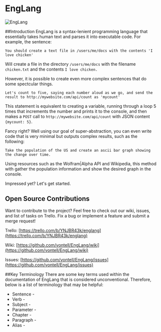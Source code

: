 # EngLang
![EngLang](http://s31.postimg.org/d7mshul0r/master.png "EngLang")

##Introduction
EngLang is a syntax-lenient programming language that essentially takes human text and parses it into executable code. For example, the sentence:
```EngLang
You should create a text file in /users/me/docs with the contents 'I love chicken'
```
Will create a file in the directory `/users/me/docs` with the filename `chicken.txt` and the contents `I love chicken.`

However, it is possible to create even more complex sentences that do some spectcular things.
```EngLang
Let's count to five, saying each number aloud as we go, and send the result to http://mywebsite.com/api/count as 'mycount'
```
This statement is equivalent to creating a variable, running through a loop 5 times that increments the number and prints it to the console, and then makes a `POST` call to `http://mywebsite.com/api/count` with JSON content `{mycount: 5}`.

Fancy right? Well using our goal of super-abstraction, you can even write code that is very minimal but outputs complex results, such as the following:
```EngLang
Take the population of the US and create an ascii bar graph showing the change over time.
```
Using resources such as the Wolfram|Alpha API and Wikipedia, this method with gather the population information and show the desired graph in the console.

Impressed yet? Let's get started.

## Open Source Contributions

Want to contribute to the project? Feel free to check out our wiki, issues, and list of tasks on Trello. Fix a bug or implement a feature and submit a merge request!

Trello: [https://trello.com/b/YNJBR43k/englang](https://trello.com/b/YNJBR43k/englang)

Wiki: [https://github.com/vontell/EngLang/wiki](https://github.com/vontell/EngLang/wiki)

Issues: [https://github.com/vontell/EngLang/issues](https://github.com/vontell/EngLang/issues)

##Key Terminology
There are some key terms used within the documentation of EngLang that is considered unconventional. Therefore, below is a list of terminology that may be helpful:


* Sentence - 
* Verb - 
* Subject -
* Parameter - 
* Chapter -
* Paragraph - 
* Alias - 

